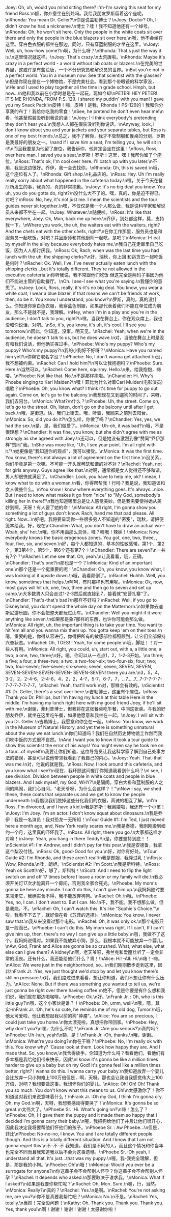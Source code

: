 Joey: Oh, uh, would you mind sitting there? I'm-I'm saving this seat for my friend Ross.\n额，你介意坐在别处吗。我给我朋友罗斯留着这个座呢。\nRhonda: You mean Dr. Geller?\n你是说盖勒博士？\nJoey: Doctor? Oh, I didn't know he had a nickname.\n博士？哇！我不知道他还有一个绰号。\nRhonda: Oh, he won't sit here. Only the people in the white coats sit over there and only the people in the blue blazers sit over here.\n哦，他不会坐在这里。穿白色衣服的都坐在那边，同时，只有穿蓝制服的才坐在这里。\nJoey: Well, uh, how-how come?\n啊，为什么呀？\nRhonda: That's just the way it is.\n这里情况就这样。\nJoey: That's crazy.\n太荒唐啦。\nRhonda: Maybe it's crazy in a perfect world - a world without lab coats or blazers.\n在完美的世界里，这或许是有些荒唐，一个不分研究员和解说员的世界。\nBut you're not in a perfect world. You in a museum now. See that scientist with the glasses?\n但是你现在是在一个博物馆，不是完美社会。看到那个带眼镜的科学家没，\nHe and I used to play together all the time in grade school. Hmph, but now...\n他和我以前在小学时总是在一起玩，现如今却\nPETER! HEY PETER! IT'S ME RHONDA, FROM P.S. 129. I shared my puddin' with you man! I gave you my Snack Pack!\n皮特！嗨，皮特！是我，Rhonda！PS-129的！我和你分享我的布丁！我给你吃我的零食！\nSee, he pretend he don't even hear me!\n看，他甚至假装没听到我说的话！\nJoey: I-I think everybody's pretending they don't hear you.\n我想人人都在假装没听到你说话。\nAnyway, look, I don't know about you and your jackets and your separate tables, but Ross is one of my best friends,\n总之，我不了解你，我才不管制服和餐桌的分别，罗斯是我最好的朋友之一。\nand if I save him a seat, I'm telling you, he will sit in it!\n而且我要是为他留了座位，我告诉你，他肯定会坐在这里！\nRoss, Ross, over here man. I saved you a seat.\n罗斯！罗斯！这里，嘿！我帮你留了个座位。\nRoss: That's ok, I'm cool over here. I'll catch up with you later.\n不用，我坐这边很好。乔伊，我一会去找你。\nRhonda: Oh, this is saved.\n哦，这个座位有人了。\nRhonda: Gift shop.\n礼品店的。\nRoss: Hey. Uh I'm really really sorry about what happened in the cafeteria today.\n嘿，关于今天在餐厅所发生的事，我真的，真的非常抱歉。\nJoey: It's no big deal you know. You uh, you do you gotta do, right?\n没什么大不了的。嘿，真的，你是迫不得已。对吧？\nRoss: No, hey, it's not just me. I mean the scientists and the tour guides never sit together.\n嘿，不仅仅是我一个人那么做，我是说科学家和解说员从来都不坐在一起。\nJoey: Whatever.\n随便啦。\nRoss: It's like that everywhere, Joey. Ok, Mon, back me up here.\n乔伊，到处都这样，莫，支持我一下。\nWhere you work, the uh, the waiters eat with the waiters, right? And the chefs eat with the other chefs, right?\n在你工作那里，服务员也是和服务员一起吃饭，对吧？并且厨师和其他厨师一起吃，是吧？\nMonica: I-I eat by myself in the alley because everybody hates me.\n我自己在走廊里自己吃饭，因为人人都讨厌我。\nRoss: Ok, Rach, when was the last time you had lunch with the uh, the shipping clerks?\n好，瑞秋，你上回 和运货员一起吃饭是何时？\nRachel: Ok. Well, I've, I've never actually eaten lunch with the shipping clerks...but it's totally different. They're not allowed in the executive cafeteria.\n你听我说，我不常跟他们吃饭 但这完全是两码子事因为他们不能进主管的自助餐厅。\nOh. I see-I see what you're saying.\n我懂你的意思了。\nJoey: Look, Ross, really, it's-it's no big deal. You know, you wear a white coat, I wear a blue blazer, if that means we can't be friends at work, then, so be it. You know I understand, you know?\n罗斯，真的，真的没什么。你知道你穿白色衣服，我穿蓝色制服，如果那代表着我们不能在单位成为朋友，那么不是就不是，我理解。\nHey, when I'm in a play and you're in the audience, I don't talk to you, right?\n嘿，当我在舞台上，你在观众席上，我也没和你说话，对吧。\nSo, it's, you know, it's uh, it's cool. I'll see you tomorrow.\n因此，你知道，没事。明天见。\nRachel: Yeah, when we're in the audience, he doesn't talk to us, but he does wave.\n对，当他在舞台上时是没有和我们说话，但他确实挥过手。\nPhoebe: Who's my puppy? Who's my puppy? Who's my puppy?\n我的小狗好不好呀？\nMonica: Have you named him yet?\n你帮它取名字没？\nPhoebe: No, I don't wanna get attached.\n没，我不想被约束。\nRachel: Can I hold him?\n可以让我抱抱吗？\nPhoebe: Sure. Here.\n当然可以。\nRachel: Come here, squirmy. Hello.\n来，给我抱抱，嗨喽。\nPhoebe: Not like that. No.\n不是那样抱啦。\nChandler: Hi. Why's Phoebe singing to Karl Malden?\n嘿！菲比为什么对着Carl Mulden(电影演员)唱歌？\nPhoebe: Oh, you know what? I think it's time for puppy to go out again. Come on, let's go to the balcony.\n我想现在又到遛狗的时间了，来呀，我们去阳台。\nMonica: What?\n什么？\nPhoebe: Uh, the street. Come on, let's go to the street. Oh, listen, don't go on the balcony until after I get back.\n哦，是街道。快，我们上街去。哦，听着，我回来之前别去阳台。\nMonica: So, did you do it?\n怎么样，你做了吗？\nChandler: Yes, yes, we had the sex.\n是，是，我们做爱了。\nMonica: Uh-oh, it was bad?\n哦，不是很理想？\nChandler: It was fine, you know, but she didn't agree with me as strongly as she agreed with Joey.\n还可以，但是她没有激烈到像"赞同"乔伊那样"赞同"我。\nShe was more like, "Uh, I see your point. I'm all right with it."\n她更像是"我知道你的观点"，我可以接受。\nMonica: It was the first time. You know, there's not always a lot of agreement on the first time.\n没关系，你们毕竟是第一次嘛。不可能一开头就琴瑟和谐的对不对？\nRachel: Yeah, not for girls anyway. Guys agree like that.\n对啊，通常都是女人觉得还不够和谐，男人却很快就满足了。\nChandler: Look, you have to help me, ok? I mean, I know what to do with a woman.\n看，你得帮帮我！行吗？我是说，我知道该和女人做些什么。\nYou know I know where everything goes. It's always...nice. But I need to know what makes it go from "nice" to "My God, somebody's killing her in there!"\n我也知道哪里总是让人感觉美妙。但是我需要使得她从美妙到啊，天呀！有人要了她的命！\nIMonica: All right, I'm gonna show you something a lot of guys don't know. Rach, hand me that pad please. All right. Now...\n好吧，我将要呈现你一些很多男人不知道的"密笈"，瑞秋，请把便笺本给我。好，现在\nChandler: What, you don't have to draw an actual wo-- Woah, she' hot.\n哦，你不用画那么具体，哇？哇哦！辣妹！\nMonica: Now, everybody knows the basic erogenous zones. You got, one, two, three, , four, five, six, and seven.\n好，每个人都知道的，基本的性敏感带。第1个，第2个，第3第4个，第5个，第6个还有第7个！\nChandler: There are seven?\n一共有7个？\nRachel: Let me see that. Oh, yeah.\n让我看看，哦，正确。\nChandler: That's one?\n那也是一个？\nMonica: Kind of an important one.\n那个还是一个挺重要的呢！\nChandler: Oh, you know, you know what, I was looking at it upside down.\n哦，我看颠倒了。\nRachel: Huhhh. Well, you know, sometimes that helps.\n呵呵，有时那样也有用呢。\nMonica: Ok, now, most guys will hit uh, one, two, three and then go to seven and set up camp.\n大多数男人只会走过1-2-3然后就直接到7，接着就"安营扎寨"了。\nChandler: That's-that's bad?\n那样不好吗？\nRachel: Well, if you go to Disneyland, you don't spend the whole day on the Matterhorn.\n如果你去迪斯尼游乐园，你不会把整天都玩过山车。\nChandler: Well you might if it were anything like seven.\n如果那是象7那样的东西，也许你可能会那么做。\nMonica: All right, uh, the important thing is to take your time. You want to hit 'em all and you wanna mix them up. You gotta keep 'em on their toes.\n嗯，重要的是，你得从容进行，你得把所有的敏感部位都照顾到，让它们全部保持兴奋状态。\nRachel: Oh, TOES! ! Yeah, for some people.\n哦，脚趾！！对一些人有用。\nMonica: All right, you could, uh, start out, with a, a little one; a two; a one, two, three;\n好。嗯，你可以从一点点1，2，1-2-3开始，\na three; a five; a four, a three-two; a two, a two-four-six; two-four-six; four; two; two; four-seven; five-seven; six-seven; seven, seven, SEVEN, SEVEN, SEVEN-SEVEN-SEVEN-SEVEN- SEVEN-SEVEN! there you are.\n3，5，4，3-2，2，2-4-6，2-4-6，4，2，2，4-7，5-7，6-7，7，...7.....7...7-7-7-7-7-7-7-7-7-7-7-7。\nRachel: Yeah, that'll work.\n对，那样会有效的。\nScientist #1: Dr. Geller, there's a seat over here.\n吉勒博士，这里有个座位。\nRoss: Thank you Dr. Phillips, but I'm having my lunch at this table Here in the middle. I'm having my lunch right here with my good friend Joey, if he'll sit with me.\n谢谢，菲利普博士，但我将在这张餐桌吃午餐，中间这张桌。与我的好朋友乔伊，就坐在这里吃午餐，如果他愿意和我坐在一起。\nJoey: I will sit with you Dr. Geller.\n吉勒博士，我愿意和你坐在一起。\nRoss: You know, we work in the Museum of Natural History, and yet there is something unnatural about the way we eat lunch.\n你们知道吗？我们在自然历史博物馆工作然而我们吃中饭的方式很不自然。\nAnd I want you to know it took a tour guide to show this scientist the error of his ways! You might even say he took me on a tour...of myself\n我要让你们知道，这位导览员让我这科学家了解到自己处事方法的错误，甚至可以说他带领我看到了我自己的内心。\nJoey: Yeah. That-that was me.\n对，他说的就是我。\nRoss: Now, I look around this cafeteria, and you know what I see?\n现在，我环顾这间餐厅你知道我看到什么吗？\nI see, I see division. Division between people in white coats and people in blue blazers. And I ask myself, my God, WHY?\n是隔阂。穿白大褂和蓝制服的人之间的隔阂，我扪心自问，"老天爷呀，为什么会这样？！"\nNow I say, we shed these, these coats that separate us and we get to know the people underneath.\n我倡议我们脱掉这些分化我们的衣服，真诚的相互了解。\nI'm Ross. I'm divorced, and I have a kid.\n我是罗斯！我离婚啦，我还有一个小孩！\nJoey: I'm Joey. I'm an actor. I don't know squat about dinosaurs.\n我是乔伊！我是一名演员！我对恐龙一无所知！\nTour Guide #1: I'm Ted, I just moved here a month ago, and, New York really scares me.\n我是泰德，我刚刚搬到纽约一个月，这里真的吓坏我了。\nRoss: All right, there you go.\n大家都这样才对嘛！\nJoey: Yeah, you hang in there Teddy!\n是，你要坚持到底！！\nScientist #1: I'm Andrew, and I didn't pay for this pear.\n我是安德鲁，我拿这个梨没付钱。\nRoss: Ok, good-Good for you.\n好，对你有好处。\nTour Guide #2: I'm Rhonda, and these aren't real!\n我是郎妲，我隆过乳！\nRoss: Wow, Rhonda.\n哇，朗妲。\nScientist #2: I'm Scott.\n我是斯科特。\nRoss: Yeah ok Scott!\n好，够了，斯科特！\nScott: And I need to flip the light switch on and off 17 times before I leave a room or my family will die.\n我必须开关灯17次才能离开一个房间，否则我全家会死光。\nPhoebe: My mom's gonna be here any minute. I can't do this, I can't give him up.\n我妈妈随时要来领走它，我确实舍不得，我不能放弃狗狗。\nRachel: Oh.\n哦。\nPhoebe: Yes, no, I can. I don't want to. But I can. No.\n不，我不能。我不想那么做。但是我能，不。\nRachel: Oh, I can't watch this. It's like "Sophie's Choice."\n唉，我看不下去了，就好像在看《苏菲的选择》。\nMonica: You know, I never saw that.\n我从来没看过那个电影。\nRachel: Oh, it was only ok.\n那个电影只是一般而已。\nPhoebe: I can't do this. My mom was right. If I can't, If I can't give him up, then, there's no way I can give up a little baby.\n哦，我做不了这个。我妈妈说得对。如果我不能放弃小狗，那么，我根本就不可能放弃一个婴儿。\nAw, God, Frank and Alice are gonna be so crushed. What, what else, what else can I give them? A kidney!\n啊，老天爷呀，弗兰克和爱丽丝听了一定会非常的沮丧。还有什么，我还能给他们什么？肾！\nAlice: Hi! -All: Hi.\n嗨！-嗨。\nAlice: We were just in the neighborhood, so...\n我们刚刚散步走到这里，因此\nFrank Jr. :Yes, we just thought we'd stop by and let you know there's still no pressure.\n对，我们路过进来看看，想让你知道，我们不想让你有什么压力。\nAlice: None. But if there was something you wanted to tell us, we're just gonna be right over there having coffee.\n绝不。但是你要是有什么想和我们说，我们就在那边喝咖啡。\nPhoebe: Ok.\n好。\nFrank Jr. : Oh, who is this little guy?\n哦，这个小家伙是谁？！\nPhoebe: Oh, umm, well-\n哦，嗯，其实-\nFrank Jr. :Oh, he's so cute, he reminds me of my old dog, Tumor.\n哦，他太可爱啦，他让我想起我以前的狗"肿瘤"。\nAlice: You are so precious, I could just take you home.\n你太漂亮啦，真想把你带回家。\nPhoebe: Hey, why don't you?\n嘿，为什么不呢？\nFrank Jr. :Are you serious?\n真的吗？\nPhoebe: Uh-huh, yeah!\n额，是！\nFrank Jr. :Oh, thanks.\n哦，谢谢。\nMonica: What're you doing?\n你在干嘛？\nPhoebe: No, I'm really ok with this. You know why? 'Cause look at them. Look how happy they are. And I made that. So, you know,\n我舍得放手。你知道为什么吗？看看他们，看他们有多幸福是我给他们带来快乐，因此\nI know it's gonna be like a million times harder to give up a baby but oh my God! It's gonna feel like a million times better, right? I wanna do this. I wanna carry your baby.\n我知道放弃一个婴儿会比放弃一只小狗难上100万倍但是，啊，天呀。那也会让我自我感觉伟大上100万倍，对吧？我想要做这事。我想怀你们的婴儿。\nAlice: Oh! Oh! Oh! Thank you so much. You don't know what this means to us. Oh!\n太感激你了！你不知道这对我们来说意味着什么！\nFrank Jr. :Oh my God, I think I'm gonna cry. Oh, my God.\n啊，天呀，我想我感动得要哭了！\nMonica: It's gonna be so great.\n太伟大了。\nPhoebe Sr. :Hi. What's going on?\n嗨！怎么了？\nPhoebe: Oh, I-I gave them the puppy and it made them so happy that I decided I'm gonna carry their baby.\n喔，我把狗给他们了并且让他们很开心，因此我决定我将要帮他们怀他们的孩子。\nPhoebe Sr. : Aw Phoebe...\n但是，菲比\nPhoebe: No-no-no, I know. You and I are totally different people though. And this is a totally different situation. And I know that I am not gonna regret this.\n不-不-不 我知道，我们是不同的人，而且这个情况和你当年也完全不同而且我知道我以后不会为这事遗憾。\nPhoebe Sr. :Oh yeah, I understand all that. It's just...that was my puppy.\n喔，我-我完全理解，但是，那是我的小狗。\nPhoebe: Oh!\n哦！\nMonica: Would you ever be a surrogate for anyone?\n你这辈子会不会帮别人怀孕？你这辈子会不会帮别人怀孕？\nRachel: It depends who asked.\n那要取决于谁求我。\nMonica: What if I asked?\n如果是我要你帮忙呢？\nRachel: Oh, Mon. Sure.\n喔，行，当然。\nMonica: Really?\n真的？\nRachel: Yes.\n是啊。\nRachel: You're not asking me, are you?\n你不是真要我帮忙吧？\nMonica: No.\n不是。\nRachel: Yes, totally.\n当然！完全没问题！\nKathy: Oh. Thank you. Thank you. Thank you. Yes, thank you!\n啊！谢谢！谢谢！谢谢！太感谢你啦！
        